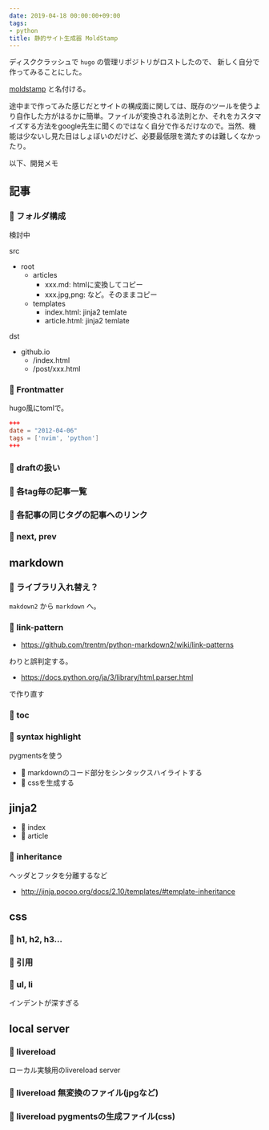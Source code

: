 ```yaml
---
date: 2019-04-18 00:00:00+09:00
tags:
- python
title: 静的サイト生成器 MoldStamp
---
```


ディスククラッシュで `hugo` の管理リポジトリがロストしたので、
新しく自分で作ってみることにした。

[moldstamp](https://github.com/ousttrue/moldstamp) と名付ける。

途中まで作ってみた感じだとサイトの構成面に関しては、既存のツールを使うより自作した方がはるかに簡単。ファイルが変換される法則とか、それをカスタマイズする方法をgoogle先生に聞くのではなく自分で作るだけなので。当然、機能は少ないし見た目はしょぼいのだけど、必要最低限を満たすのは難しくなかったり。

以下、開発メモ

## 記事

### 🤔 フォルダ構成

検討中

src

* root
    * articles
        * xxx.md: htmlに変換してコピー
        * xxx.jpg,png: など。そのままコピー
    * templates
        * index.html: jinja2 temlate
        * article.html: jinja2 temlate

dst

* github.io
    * /index.html
    * /post/xxx.html

### 🌝 Frontmatter
hugo風にtomlで。

```toml
+++
date = "2012-04-06"
tags = ['nvim', 'python']
+++
```

### 🔨 draftの扱い

### 🔨 各tag毎の記事一覧

### 🔨 各記事の同じタグの記事へのリンク

### 🔨 next, prev

## markdown

### 🔨 ライブラリ入れ替え？

`makdown2` から `markdown` へ。

### 🔨 link-pattern

* https://github.com/trentm/python-markdown2/wiki/link-patterns

わりと誤判定する。

* https://docs.python.org/ja/3/library/html.parser.html

で作り直す

### 🌝 toc


### 🌝 syntax highlight
pygmentsを使う

* 🌝 markdownのコード部分をシンタックスハイライトする
* 🌝 cssを生成する

## jinja2

* 🌝 index
* 🌝 article

### 🔨 inheritance

ヘッダとフッタを分離するなど

* http://jinja.pocoo.org/docs/2.10/templates/#template-inheritance

## css

### 🔨 h1, h2, h3...

### 🔨 引用

### 🔨 ul, li
インデントが深すぎる

## local server
### 🌝 livereload
ローカル実験用のlivereload server

### 🔨 livereload 無変換のファイル(jpgなど)

### 🔨 livereload pygmentsの生成ファイル(css)

